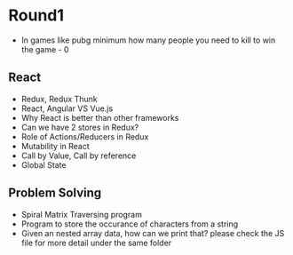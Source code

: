 # Round1

- In games like pubg minimum how many people you need to kill to win the game - 0

## React

- Redux, Redux Thunk
- React, Angular VS Vue.js
- Why React is better than other frameworks
- Can we have 2 stores in Redux?
- Role of Actions/Reducers in Redux
- Mutability in React
- Call by Value, Call by reference
- Global State

## Problem Solving

- Spiral Matrix Traversing program
- Program to store the occurance of characters from a string
- Given an nested array data, how can we print that? please check the JS file for more detail under the same folder

